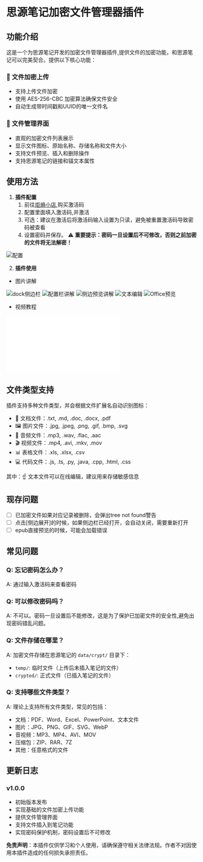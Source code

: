 
# 思源笔记加密文件管理器插件

## 功能介绍

这是一个为思源笔记开发的加密文件管理器插件,提供文件的加密功能，和思源笔记可以完美契合。提供以下核心功能：

### 🔐 文件加密上传
- 支持上传文件加密
- 使用 AES-256-CBC 加密算法确保文件安全
- 自动生成带时间戳和UUID的唯一文件名

### 📁 文件管理界面
- 直观的加密文件列表展示
- 显示文件图标、原始名称、存储名称和文件大小
- 支持文件预览、插入和删除操作
- 支持思源笔记的链接和锚文本属性

## 使用方法

1. **插件配置**
   1. 前往[炬熵小店](https://shop.hugeshop.cyou),购买激活码
   2. 配置里面填入激活码,并激活
   3. 可选：建议在激活后将激活码输入设置为只读，避免被重置激活码导致密码被查看
   4. 设置密码并保存。 
   ⚠️ **重要提示：密码一旦设置后不可修改，否则之前加密的文件将无法解密！**

  ![配置](./doc/配置项配置.png)

2. **插件使用**

  - 图片讲解

  ![dock侧边栏](./doc/Dock.png)
  ![配置栏讲解](./doc/侧边栏讲解.png)
  ![侧边预览讲解](./doc/侧边预览讲解.png)
  ![文本编辑](./doc/文本编辑.png)
  ![Office预览](./doc/Office预览.png)


- 视频教程
<iframe src="//player.bilibili.com/player.html?isOutside=true&aid=115052912902459&bvid=BV1qBYazpEUg&cid=31790926826&p=1" scrolling="no" border="0" frameborder="no" framespacing="0" allowfullscreen="true"></iframe>


## 文件类型支持

插件支持多种文件类型，并会根据文件扩展名自动识别图标：

- 📄 文档文件：.txt, .md, .doc, .docx, .pdf
- 🖼️ 图片文件：.jpg, .jpeg, .png, .gif, .bmp, .svg
- 🎵 音频文件：.mp3, .wav, .flac, .aac
- 🎬 视频文件：.mp4, .avi, .mkv, .mov
- 📊 表格文件：.xls, .xlsx, .csv
- 💻 代码文件：.js, .ts, .py, .java, .cpp, .html, .css

其中：☝️ 文本文件可以在线编辑，建议用来存储敏感信息

## 现存问题

- [ ] 已加密文件如果对应记录被删除，会弹出tree not found警告
- [ ] 点击[侧边展开]的时候，如果侧边栏已经打开，会自动关闭，需要重新打开
- [ ] epub直接预览的时候，可能会加载错误

## 常见问题

### Q: 忘记密码怎么办？
A: 通过输入激活码来查看密码

### Q: 可以修改密码吗？
A: 不可以。密码一旦设置后不能修改，这是为了保护已加密文件的安全性,避免出现密码错乱问题。

### Q: 文件存储在哪里？
A: 加密文件存储在思源笔记的 `data/crypt/` 目录下：
- `temp/`: 临时文件（上传后未插入笔记的文件）
- `crypted/`: 正式文件（已插入笔记的文件）

### Q: 支持哪些文件类型？
A: 理论上支持所有文件类型，常见的包括：
- 文档：PDF、Word、Excel、PowerPoint、文本文件
- 图片：JPG、PNG、GIF、SVG、WebP
- 音视频：MP3、MP4、AVI、MOV
- 压缩包：ZIP、RAR、7Z
- 其他：任意格式的文件



## 更新日志

### v1.0.0
- 初始版本发布
- 实现基础的文件加密上传功能
- 提供文件管理界面
- 支持文件插入到笔记功能
- 实现密码保护机制，密码设置后不可修改


**免责声明**：本插件仅供学习和个人使用，请确保遵守相关法律法规。作者不对因使用本插件造成的任何损失承担责任。
